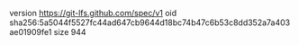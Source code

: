 version https://git-lfs.github.com/spec/v1
oid sha256:5a5044f5527fc44ad647cb9644d18bc74b47c6b53c8dd352a7a403ae01909fe1
size 944

